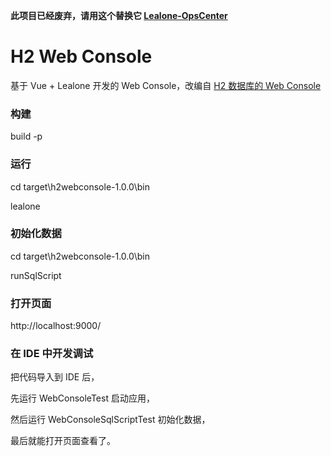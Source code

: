 <b>此项目已经废弃，请用这个替换它 [Lealone-OpsCenter](https://github.com/lealone/Lealone-OpsCenter) </b>

# H2 Web Console

基于 Vue + Lealone 开发的 Web Console，改编自 [H2 数据库的 Web Console](http://www.h2database.com/html/quickstart.html)



### 构建

build -p



### 运行

cd target\h2webconsole-1.0.0\bin

lealone



### 初始化数据

cd target\h2webconsole-1.0.0\bin

runSqlScript



### 打开页面

http://localhost:9000/



### 在 IDE 中开发调试


把代码导入到 IDE 后，

先运行 WebConsoleTest 启动应用，

然后运行 WebConsoleSqlScriptTest 初始化数据，

最后就能打开页面查看了。
